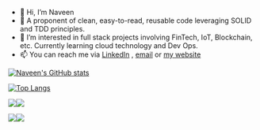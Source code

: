 - 👋 Hi, I’m Naveen
- 👀 A proponent of clean, easy-to-read, reusable code leveraging SOLID and TDD principles.
- 🌱 I’m interested in full stack projects involving FinTech, IoT, Blockchain, etc. Currently learning cloud technology and Dev Ops.
- 📫 You can reach me via [LinkedIn](https://www.linkedin.com/in/naveen-rai-5a08b313b/) , [email](naveenrai973@yahoo.co.in) or [my website](https://naveen1994rai.github.io/#profile)




[![Naveen's GitHub stats](https://github-readme-stats.vercel.app/api?username=naveen1994rai&hide=contribs&show_icons=true&theme=chartreuse-dark)](https://github.com/naveen1994rai)



[![Top Langs](https://github-readme-stats.vercel.app/api/top-langs/?username=naveen1994rai&layout=compact)](https://github.com/naveen1994rai)


<!--
[![Naveen's wakatime stats](https://github-readme-stats.vercel.app/api/wakatime?username=naveen1994rai)](https://github.com/naveen1994rai)
-->

<a href='https://github.com/naveen1994rai/lightweight-google-keeper'><img align="center" src='https://github-readme-stats.vercel.app/api/pin/?username=naveen1994rai&repo=lightweight-google-keeper&theme=blue-green'></img></a><a href='https://github.com/naveen1994rai/your-to-do-list'><img align="center" src='https://github-readme-stats.vercel.app/api/pin/?username=naveen1994rai&repo=your-to-do-list&theme=blue-green'></img></a>

<a href='https://github.com/naveen1994rai/library-booking-system'><img align="center" src='https://github-readme-stats.vercel.app/api/pin/?username=naveen1994rai&repo=library-booking-system&theme=blue-green'></img></a><a href='https://github.com/naveen1994rai/the-drum-kit'><img align="center" src='https://github-readme-stats.vercel.app/api/pin/?username=naveen1994rai&repo=the-drum-kit&theme=blue-green'></img></a>






<!---
naveen1994rai/naveen1994rai is a ✨ special ✨ repository because its `README.md` (this file) appears on your GitHub profile.
You can click the Preview link to take a look at your changes.
--->
